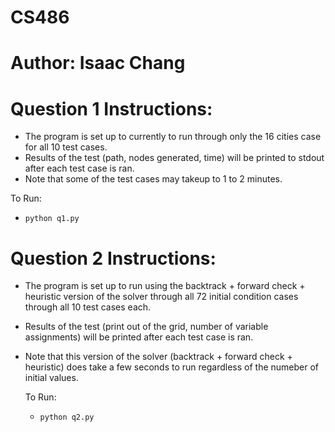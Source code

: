 # CS486
# Author: Isaac Chang

# Question 1 Instructions:

- The program is set up to currently to run through only the 16 cities case for all 10 test cases.
- Results of the test (path, nodes generated, time) will be printed to stdout after each test case is ran.
- Note that some of the test cases may takeup to 1 to 2 minutes. 

To Run:

- `python q1.py`

# Question 2 Instructions:

- The program is set up to run using the backtrack + forward check + heuristic version of the solver
  through all 72 initial condition cases through all 10 test cases each.
- Results of the test (print out of the grid, number of variable assignments) will be printed after each test case is ran.
- Note that this version of the solver (backtrack + forward check + heuristic) does take a few seconds to run
  regardless of the numeber of initial values.
  
  To Run:
  
  - `python q2.py`

